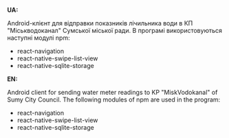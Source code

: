 **UA:**

Android-клієнт для відправки показників лічильника води в КП "Міськводоканал" Сумської міської ради.
В програмі використовуються наступні модулі npm:
  * react-navigation
  * react-native-swipe-list-view
  * react-native-sqlite-storage

**EN:**

Android client for sending water meter readings to KP "MiskVodokanal" of Sumy City Council.
The following modules of npm are used in the program:
  * react-navigation
  * react-native-swipe-list-view
  * react-native-sqlite-storage
